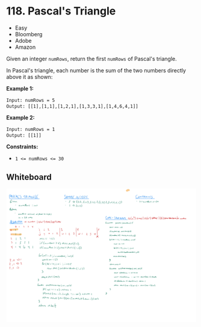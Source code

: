 # 118. Pascal's Triangle
- Easy
- Bloomberg
- Adobe
- Amazon

Given an integer `numRows`, return the first `numRows` of Pascal's triangle.

In Pascal's triangle, each number is the sum of the two numbers directly above
it as shown:

**Example 1:**
```
Input: numRows = 5
Output: [[1],[1,1],[1,2,1],[1,3,3,1],[1,4,6,4,1]]
```

**Example 2:**
```
Input: numRows = 1
Output: [[1]]
```

**Constraints:**
- `1 <= numRows <= 30`

## Whiteboard
![Whiteboard Image 01][whiteboard-image-01]

<!-- Refs -->
[whiteboard-image-01]: whiteboard-01.jpg
